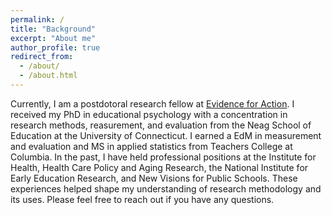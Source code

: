 ```yaml
---
permalink: /
title: "Background"
excerpt: "About me"
author_profile: true
redirect_from: 
  - /about/
  - /about.html
---
```


Currently, I am a postdotoral research fellow at [Evidence for Action](https://www.evidenceforaction.org/). I received my PhD in educational psychology with a concentration in research methods, reasurement, and evaluation from the Neag School of Education at the University of Connecticut. I earned a EdM in measurement and evaluation and MS in applied statistics from Teachers College at Columbia. In the past, I have held professional positions at the Institute for Health, Health Care Policy and Aging Research, the National Institute for Early Education Research, and New Visions for Public Schools. These experiences helped shape my understanding of research methodology and its uses. Please feel free to reach out if you have any questions.
